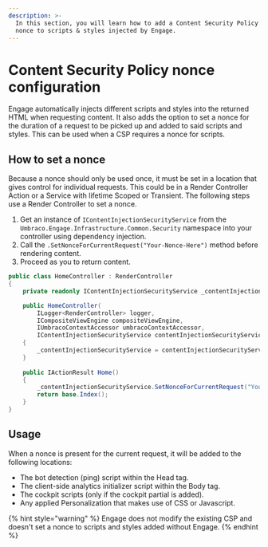 ```yaml
---
description: >-
  In this section, you will learn how to add a Content Security Policy (CSP)
  nonce to scripts & styles injected by Engage.
---
```


# Content Security Policy nonce configuration

Engage automatically injects different scripts and styles into the returned HTML when requesting content. It also adds the option to set a nonce for the duration of a request to be picked up and added to said scripts and styles. This can be used when a CSP requires a nonce for scripts.

## How to set a nonce

Because a nonce should only be used once, it must be set in a location that gives control for individual requests. This could be in a Render Controller Action or a Service with lifetime Scoped or Transient. The following steps use a Render Controller to set a nonce.

1. Get an instance of `IContentInjectionSecurityService` from the `Umbraco.Engage.Infrastructure.Common.Security` namespace into your controller using dependency injection.
2. Call the `.SetNonceForCurrentRequest("Your-Nonce-Here")` method before rendering content.
3. Proceed as you to return content.

```csharp
public class HomeController : RenderController
{
    private readonly IContentInjectionSecurityService _contentInjectionSecurityService;

    public HomeController(
        ILogger<RenderController> logger,
        ICompositeViewEngine compositeViewEngine,
        IUmbracoContextAccessor umbracoContextAccessor,
        IContentInjectionSecurityService contentInjectionSecurityService) : base(logger, compositeViewEngine, umbracoContextAccessor)
    {
        _contentInjectionSecurityService = contentInjectionSecurityService;
    }
    
    public IActionResult Home()
    {
        _contentInjectionSecurityService.SetNonceForCurrentRequest("Your-Nonce-Here");
        return base.Index();
    }
}
```

## Usage

When a nonce is present for the current request, it will be added to the following locations:

* The bot detection (ping) script within the Head tag.
* The client-side analytics initializer script within the Body tag.
* The cockpit scripts (only if the cockpit partial is added).
* Any applied Personalization that makes use of CSS or Javascript.

{% hint style="warning" %}
Engage does not modify the existing CSP and doesn't set a nonce to scripts and styles added without Engage.
{% endhint %}
